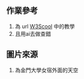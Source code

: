 ## 作業參考
1. 為 url [W3Scool](https://www.w3schools.com/html/html_css.asp) 中的教學
2. 且用ai去做查錯

## 圖片來源
1. 為金門大學女宿外面的天空
